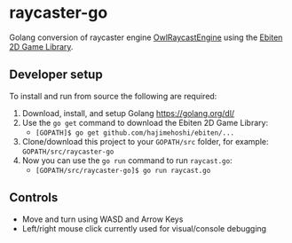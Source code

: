 # raycaster-go
Golang conversion of raycaster engine [OwlRaycastEngine](https://github.com/Owlzy/OwlRaycastEngine) using the [Ebiten 2D Game Library](https://github.com/hajimehoshi/ebiten).

## Developer setup
To install and run from source the following are required:
1. Download, install, and setup Golang https://golang.org/dl/
2. Use the `go get` command to download the Ebiten 2D Game Library: 
    * `[GOPATH]$ go get github.com/hajimehoshi/ebiten/...`
3. Clone/download this project to your `GOPATH/src` folder, for example: `GOPATH/src/raycaster-go`
4. Now you can use the `go run` command to run `raycast.go`:
    * `[GOPATH/src/raycaster-go]$ go run raycast.go`

## Controls
* Move and turn using WASD and Arrow Keys
* Left/right mouse click currently used for visual/console debugging
